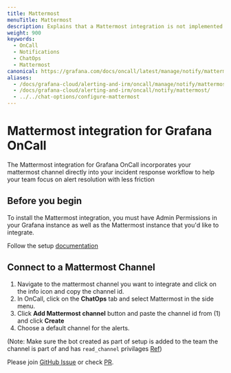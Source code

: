 ```yaml
---
title: Mattermost
menuTitle: Mattermost
description: Explains that a Mattermost integration is not implemented yet.
weight: 900
keywords:
  - OnCall
  - Notifications
  - ChatOps
  - Mattermost
canonical: https://grafana.com/docs/oncall/latest/manage/notify/mattermost/
aliases:
  - /docs/grafana-cloud/alerting-and-irm/oncall/manage/notify/mattermost/
  - /docs/grafana-cloud/alerting-and-irm/oncall/notify/mattermost/
  - ../../chat-options/configure-mattermost
---
```


# Mattermost integration for Grafana OnCall

The Mattermost integration for Grafana OnCall incorporates your mattermost channel directly into your incident response workflow to help your team focus on alert resolution with less friction

## Before you begin
To install the Mattermost integration, you must have Admin Permissions in your Grafana instance as well as the Mattermost instance that you'd like to integrate.

Follow the setup [documentation](https://grafana.com/docs/oncall/latest/open-source/#mattermost-setup)

## Connect to a Mattermost Channel
1. Navigate to the mattermost channel you want to integrate and click on the info icon and copy the channel id.
2. In OnCall, click on the **ChatOps** tab and select Mattermost in the side menu.
3. Click **Add Mattermost channel** button and paste the channel id from (1) and click **Create**
4. Choose a default channel for the alerts.

(Note: Make sure the bot created as part of setup is added to the team the channel is part of and has `read_channel` privilages [Ref](https://api.mattermost.com/#tag/channels/operation/GetChannelByNameForTeamName))


Please join [GitHub Issue](https://github.com/grafana/oncall/issues/96) or
check [PR](https://github.com/grafana/oncall/pull/606).
